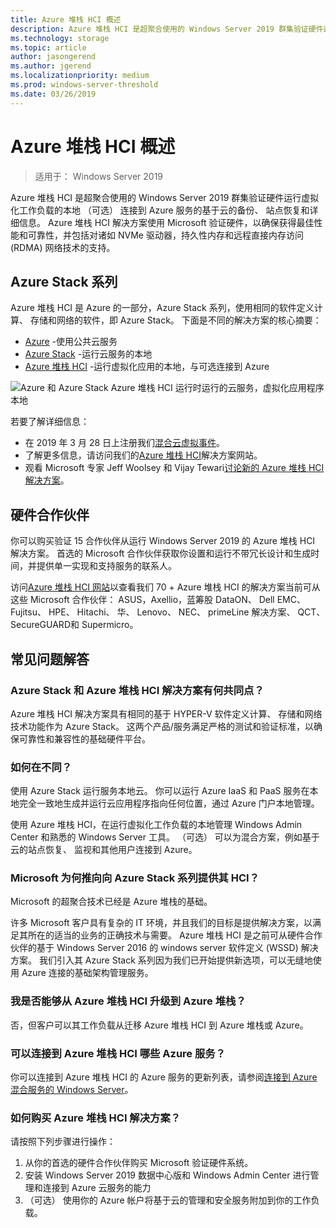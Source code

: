 ```yaml
---
title: Azure 堆栈 HCI 概述
description: Azure 堆栈 HCI 是超聚合使用的 Windows Server 2019 群集验证硬件运行虚拟化工作负载的本地 （可选） 连接到 Azure 服务的基于云的备份、 站点恢复和详细信息。 Azure 堆栈 HCI 解决方案使用 Microsoft 验证硬件，以确保获得最佳性能和可靠性，并包括对诸如 NVMe 驱动器，持久性内存和远程直接内存访问 (RDMA) 网络技术的支持。
ms.technology: storage
ms.topic: article
author: jasongerend
ms.author: jgerend
ms.localizationpriority: medium
ms.prod: windows-server-threshold
ms.date: 03/26/2019
---
```


# Azure 堆栈 HCI 概述

>适用于： Windows Server 2019

Azure 堆栈 HCI 是超聚合使用的 Windows Server 2019 群集验证硬件运行虚拟化工作负载的本地 （可选） 连接到 Azure 服务的基于云的备份、 站点恢复和详细信息。 Azure 堆栈 HCI 解决方案使用 Microsoft 验证硬件，以确保获得最佳性能和可靠性，并包括对诸如 NVMe 驱动器，持久性内存和远程直接内存访问 (RDMA) 网络技术的支持。

## Azure Stack 系列

Azure 堆栈 HCI 是 Azure 的一部分，Azure Stack 系列，使用相同的软件定义计算、 存储和网络的软件，即 Azure Stack。 下面是不同的解决方案的核心摘要：

- [Azure](https://azure.microsoft.com) -使用公共云服务
- [Azure Stack](https://azure.microsoft.com/overview/azure-stack) -运行云服务的本地
- [Azure 堆栈 HCI](https://azure.microsoft.com/overview/azure-stack/hci) -运行虚拟化应用的本地，与可选连接到 Azure

![Azure 和 Azure Stack Azure 堆栈 HCI 运行时运行的云服务，虚拟化应用程序本地](media/azure-and-azure-stack-family.png)

若要了解详细信息：

- 在 2019 年 3 月 28 日上注册我们[混合云虚拟事件](https://info.microsoft.com/ww-landing-building-a-successful-hybrid-cloud-strategy.html)。
- 了解更多信息，请访问我们的[Azure 堆栈 HCI](https://azure.microsoft.com/overview/azure-stack/hci)解决方案网站。
- 观看 Microsoft 专家 Jeff Woolsey 和 Vijay Tewari[讨论新的 Azure 堆栈 HCI 解决方案](https://aka.ms/AzureStackOverviewVideo)。

## 硬件合作伙伴

你可以购买验证 15 合作伙伴从运行 Windows Server 2019 的 Azure 堆栈 HCI 解决方案。 首选的 Microsoft 合作伙伴获取你设置和运行不带冗长设计和生成时间，并提供单一实现和支持服务的联系人。

访问[Azure 堆栈 HCI 网站](https://azure.microsoft.com/overview/azure-stack/hci)以查看我们 70 + Azure 堆栈 HCI 的解决方案当前可从这些 Microsoft 合作伙伴： ASUS，Axellio，蓝筹股 DataON、 Dell EMC、 Fujitsu、 HPE、 Hitachi、 华、 Lenovo、 NEC、 primeLine 解决方案、 QCT、 SecureGUARD和 Supermicro。

## 常见问题解答

### Azure Stack 和 Azure 堆栈 HCI 解决方案有何共同点？ 
Azure 堆栈 HCI 解决方案具有相同的基于 HYPER-V 软件定义计算、 存储和网络技术功能作为 Azure Stack。 这两个产品/服务满足严格的测试和验证标准，以确保可靠性和兼容性的基础硬件平台。

### 如何在不同？
使用 Azure Stack 运行服务本地云。 你可以运行 Azure IaaS 和 PaaS 服务在本地完全一致地生成并运行云应用程序指向任何位置，通过 Azure 门户本地管理。

使用 Azure 堆栈 HCI，在运行虚拟化工作负载的本地管理 Windows Admin Center 和熟悉的 Windows Server 工具。 （可选） 可以为混合方案，例如基于云的站点恢复、 监视和其他用户连接到 Azure。

### Microsoft 为何推向向 Azure Stack 系列提供其 HCI？ 
Microsoft 的超聚合技术已经是 Azure 堆栈的基础。 

许多 Microsoft 客户具有复杂的 IT 环境，并且我们的目标是提供解决方案，以满足其所在的适当的业务的正确技术与需要。 Azure 堆栈 HCI 是之前可从硬件合作伙伴的基于 Windows Server 2016 的 windows server 软件定义 (WSSD) 解决方案。 我们引入其 Azure Stack 系列因为我们已开始提供新选项，可以无缝地使用 Azure 连接的基础架构管理服务。 

### 我是否能够从 Azure 堆栈 HCI 升级到 Azure 堆栈？ 
否，但客户可以其工作负载从迁移 Azure 堆栈 HCI 到 Azure 堆栈或 Azure。

### 可以连接到 Azure 堆栈 HCI 哪些 Azure 服务？

你可以连接到 Azure 堆栈 HCI 的 Azure 服务的更新列表，请参阅[连接到 Azure 混合服务的 Windows Server](../azure-hybrid-services/index.md)。

### 如何购买 Azure 堆栈 HCI 解决方案？
请按照下列步骤进行操作：

1. 从你的首选的硬件合作伙伴购买 Microsoft 验证硬件系统。
1. 安装 Windows Server 2019 数据中心版和 Windows Admin Center 进行管理和连接到 Azure 云服务的能力
1. （可选） 使用你的 Azure 帐户将基于云的管理和安全服务附加到你的工作负载。